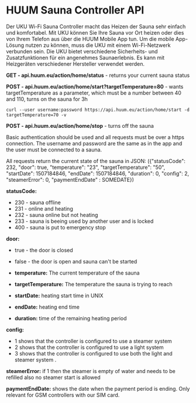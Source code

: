 # HUUM Sauna Controller API

Der UKU Wi-Fi Sauna Controller macht das Heizen der Sauna sehr einfach und komfortabel. Mit UKU können Sie Ihre Sauna vor Ort heizen oder dies von Ihrem Telefon aus über die HUUM Mobile App tun. Um die mobile App-Lösung nutzen zu können, muss die UKU mit einem Wi-Fi-Netzwerk verbunden sein. Die UKU bietet verschiedene Sicherheits- und Zusatzfunktionen für ein angenehmes Saunaerlebnis. Es kann mit Heizgeräten verschiedener Hersteller verwendet werden.



**GET - api.huum.eu/action/home/status** - returns your current sauna status

**POST - api.huum.eu/action/home/start?targetTemperature=80** - wants targetTemperature as a parameter, which must be a number between 40 and 110, turns on the sauna for 3h

`curl --user username:password https://api.huum.eu/action/home/start -d targetTemperature=70 -v`

**POST - api.huum.eu/action/home/stop** - turns off the sauna

Basic authentication should be used and all requests must be over a https connection. The username and password are the same as in the app and the user must be connected to a sauna.

All requests return the current state of the sauna in JSON: 
({"statusCode": 232, "door": true, "temperature": "23", "targetTemperature": "50", "startDate": 1507184846, "endDate": 1507184846, "duration": 0, "config": 2, "steamerError": 0, "paymentEndDate" : SOMEDATE})

**statusCode:**
* 230 - sauna offline
* 231 - online and heating
* 232 - sauna online but not heating
* 233 - sauna is beeing used by another user and is locked
* 400 - sauna is put to emergency stop

**door:**
  * true - the door is closed
  * false - the door is open and sauna can't be started

* **temperature:** The current temperature of the sauna
* **targetTemperature:** The temperature the sauna is trying to reach
* **startDate:** heating start time in UNIX
* **endDate:** heating end time
* **duration:** time of the remaining heating period

**config:**
* 1 shows that the controller is configured to use a steamer system
* 2 shows that the controller is configured to use a light system
* 3 shows that the controller is configured to use both the light and steamer system .

**steamerError:** if 1 then the steamer is empty of water and needs to be refilled also no steamer start is allowed

**paymentEndDate:** shows the date when the payment period is ending. Only relevant for GSM controllers with our SIM card.

